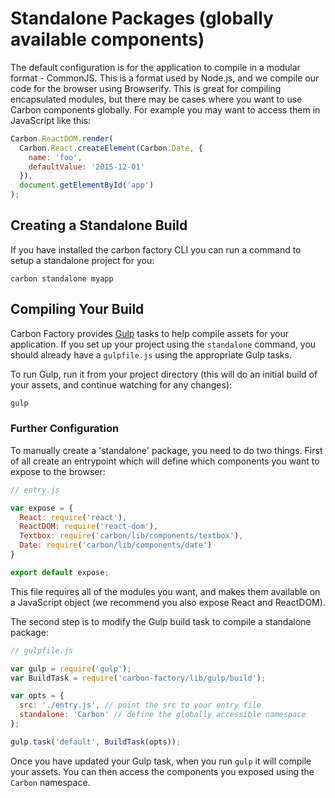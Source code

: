 # Standalone Packages (globally available components)

The default configuration is for the application to compile in a modular format - CommonJS. This is a format used by Node.js, and we compile our code for the browser using Browserify. This is great for compiling encapsulated modules, but there may be cases where you want to use Carbon components globally. For example you may want to access them in JavaScript like this:

```js
Carbon.ReactDOM.render(
  Carbon.React.createElement(Carbon.Date, {
    name: 'foo',
    defaultValue: '2015-12-01'
  }),
  document.getElementById('app')
);
```

## Creating a Standalone Build

If you have installed the carbon factory CLI you can run a command to setup a standalone project for you:

```
carbon standalone myapp
```

## Compiling Your Build

Carbon Factory provides [Gulp](http://gulpjs.com/) tasks to help compile assets for your application. If you set up your project using the `standalone` command, you should already have a `gulpfile.js` using the appropriate Gulp tasks.

To run Gulp, run it from your project directory (this will do an initial build of your assets, and continue watching for any changes):

```bash
gulp
```

### Further Configuration

To manually create a 'standalone' package, you need to do two things. First of all create an entrypoint which will define which components you want to expose to the browser:

```js
// entry.js

var expose = {
  React: require('react'),
  ReactDOM: require('react-dom'),
  Textbox: require('carbon/lib/components/textbox'),
  Date: require('carbon/lib/components/date')
}

export default expose;
```

This file requires all of the modules you want, and makes them available on a JavaScript object (we recommend you also expose React and ReactDOM).

The second step is to modify the Gulp build task to compile a standalone package:

```js
// gulpfile.js

var gulp = require('gulp');
var BuildTask = require('carbon-factory/lib/gulp/build');

var opts = {
  src: './entry.js', // point the src to your entry file
  standalone: 'Carbon' // define the globally accessible namespace
};

gulp.task('default', BuildTask(opts));
```

Once you have updated your Gulp task, when you run `gulp` it will compile your assets. You can then access the components you exposed using the `Carbon` namespace.

